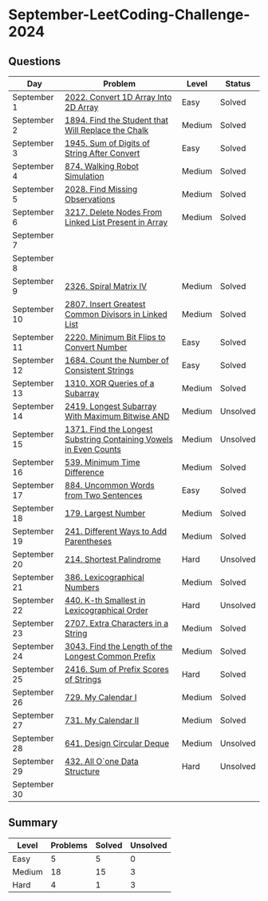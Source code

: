 # September-LeetCoding-Challenge-2024

## Questions
| Day | Problem | Level | Status |
| --- | --- | --- | --- |
| September 1 | [2022. Convert 1D Array Into 2D Array](https://leetcode.com/problems/convert-1d-array-into-2d-array/) | Easy | Solved |
| September 2 | [1894. Find the Student that Will Replace the Chalk](https://leetcode.com/problems/find-the-student-that-will-replace-the-chalk/) | Medium | Solved |
| September 3 | [1945. Sum of Digits of String After Convert](https://leetcode.com/problems/sum-of-digits-of-string-after-convert/) | Easy | Solved |
| September 4 | [874. Walking Robot Simulation](https://leetcode.com/problems/walking-robot-simulation/) | Medium | Solved |
| September 5 | [2028. Find Missing Observations](https://leetcode.com/problems/find-missing-observations/) | Medium | Solved |
| September 6 | [3217. Delete Nodes From Linked List Present in Array](https://leetcode.com/problems/delete-nodes-from-linked-list-present-in-array/) | Medium | Solved |
| September 7 | []() |  |  |
| September 8 | []() |  |  |
| September 9 | [2326. Spiral Matrix IV](https://leetcode.com/problems/spiral-matrix-iv/) | Medium | Solved |
| September 10 | [2807. Insert Greatest Common Divisors in Linked List](https://leetcode.com/problems/insert-greatest-common-divisors-in-linked-list/) | Medium | Solved |
| September 11 | [2220. Minimum Bit Flips to Convert Number](https://leetcode.com/problems/minimum-bit-flips-to-convert-number/) | Easy | Solved |
| September 12 | [1684. Count the Number of Consistent Strings](https://leetcode.com/problems/count-the-number-of-consistent-strings/) | Easy | Solved |
| September 13 | [1310. XOR Queries of a Subarray](https://leetcode.com/problems/xor-queries-of-a-subarray/) | Medium | Solved |
| September 14 | [2419. Longest Subarray With Maximum Bitwise AND](https://leetcode.com/problems/longest-subarray-with-maximum-bitwise-and/) | Medium | Unsolved |
| September 15 | [1371. Find the Longest Substring Containing Vowels in Even Counts](https://leetcode.com/problems/find-the-longest-substring-containing-vowels-in-even-counts/) | Medium | Unsolved |
| September 16 | [539. Minimum Time Difference](https://leetcode.com/problems/minimum-time-difference/) | Medium | Solved |
| September 17 | [884. Uncommon Words from Two Sentences](https://leetcode.com/problems/uncommon-words-from-two-sentences/) | Easy | Solved |
| September 18 | [179. Largest Number](https://leetcode.com/problems/largest-number/) | Medium | Solved |
| September 19 | [241. Different Ways to Add Parentheses](https://leetcode.com/problems/different-ways-to-add-parentheses/) | Medium | Solved |
| September 20 | [214. Shortest Palindrome](https://leetcode.com/problems/shortest-palindrome/) | Hard | Unsolved |
| September 21 | [386. Lexicographical Numbers](https://leetcode.com/problems/lexicographical-numbers/) | Medium | Solved |
| September 22 | [440. K-th Smallest in Lexicographical Order](https://leetcode.com/problems/k-th-smallest-in-lexicographical-order/) | Hard | Unsolved |
| September 23 | [2707. Extra Characters in a String](https://leetcode.com/problems/extra-characters-in-a-string/) | Medium | Solved |
| September 24 | [3043. Find the Length of the Longest Common Prefix](https://leetcode.com/problems/find-the-length-of-the-longest-common-prefix/) | Medium | Solved |
| September 25 | [2416. Sum of Prefix Scores of Strings](https://leetcode.com/problems/sum-of-prefix-scores-of-strings/) | Hard | Solved |
| September 26 | [729. My Calendar I](https://leetcode.com/problems/my-calendar-i/) | Medium | Solved |
| September 27 | [731. My Calendar II](https://leetcode.com/problems/my-calendar-ii/) | Medium | Solved |
| September 28 | [641. Design Circular Deque](https://leetcode.com/problems/design-circular-deque/) | Medium | Unsolved |
| September 29 | [432. All O`one Data Structure](https://leetcode.com/problems/all-oone-data-structure/) | Hard | Unsolved |
| September 30 | []() |  |  |


## Summary
| Level  | Problems | Solved | Unsolved |
| ---    | --- | --- | --- |
| Easy   | 5 | 5 | 0 |
| Medium | 18 | 15 | 3 |
| Hard   | 4 | 1 | 3 |
